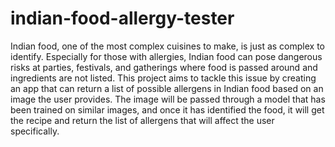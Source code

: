 # indian-food-allergy-tester

Indian food, one of the most complex cuisines to make, is just as complex to identify. Especially for those with allergies, Indian food can pose dangerous risks at parties, festivals, and gatherings where food is passed around and ingredients are not listed. This project aims to tackle this issue by creating an app that can return a list of possible allergens in Indian food based on an image the user provides. The image will be passed through a model that has been trained on similar images, and once it has identified the food, it will get the recipe and return the list of allergens that will affect the user specifically.
